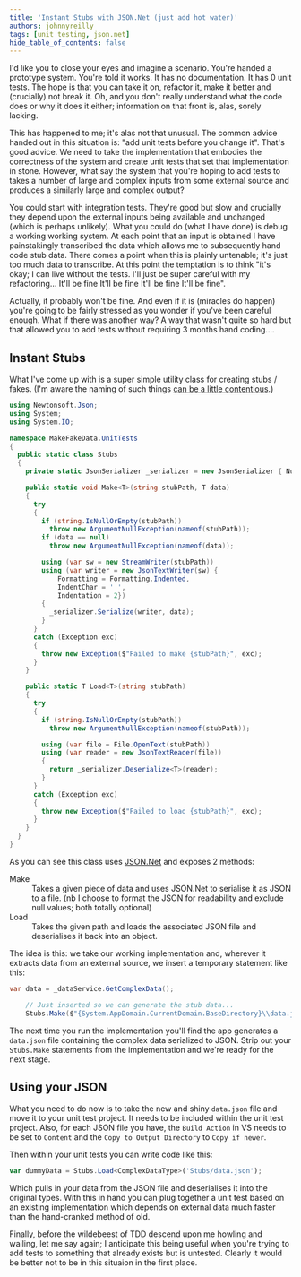 ```yaml
---
title: 'Instant Stubs with JSON.Net (just add hot water)'
authors: johnnyreilly
tags: [unit testing, json.net]
hide_table_of_contents: false
---
```


I'd like you to close your eyes and imagine a scenario. You're handed a prototype system. You're told it works. It has no documentation. It has 0 unit tests. The hope is that you can take it on, refactor it, make it better and (crucially) not break it. Oh, and you don't really understand what the code does or why it does it either; information on that front is, alas, sorely lacking.

This has happened to me; it's alas not that unusual. The common advice handed out in this situation is: "add unit tests before you change it". That's good advice. We need to take the implementation that embodies the correctness of the system and create unit tests that set that implementation in stone. However, what say the system that you're hoping to add tests to takes a number of large and complex inputs from some external source and produces a similarly large and complex output?

You could start with integration tests. They're good but slow and crucially they depend upon the external inputs being available and unchanged (which is perhaps unlikely). What you could do (what I have done) is debug a working working system. At each point that an input is obtained I have painstakingly transcribed the data which allows me to subsequently hand code stub data. There comes a point when this is plainly untenable; it's just too much data to transcribe. At this point the temptation is to think "it's okay; I can live without the tests. I'll just be super careful with my refactoring... It'll be fine It'll be fine It'll be fine It'll be fine".

Actually, it probably won't be fine. And even if it is (miracles do happen) you're going to be fairly stressed as you wonder if you've been careful enough. What if there was another way? A way that wasn't quite so hard but that allowed you to add tests without requiring 3 months hand coding....

## Instant Stubs

What I've come up with is a super simple utility class for creating stubs / fakes. (I'm aware the naming of such things [can be a little contentious](http://martinfowler.com/articles/mocksArentStubs.html).)

```cs
using Newtonsoft.Json;
using System;
using System.IO;

namespace MakeFakeData.UnitTests
{
  public static class Stubs
  {
    private static JsonSerializer _serializer = new JsonSerializer { NullValueHandling = NullValueHandling.Ignore };

    public static void Make<T>(string stubPath, T data)
    {
      try
      {
        if (string.IsNullOrEmpty(stubPath))
          throw new ArgumentNullException(nameof(stubPath));
        if (data == null)
          throw new ArgumentNullException(nameof(data));

        using (var sw = new StreamWriter(stubPath))
        using (var writer = new JsonTextWriter(sw) {
            Formatting = Formatting.Indented,
            IndentChar = ' ',
            Indentation = 2})
        {
          _serializer.Serialize(writer, data);
        }
      }
      catch (Exception exc)
      {
        throw new Exception($"Failed to make {stubPath}", exc);
      }
    }

    public static T Load<T>(string stubPath)
    {
      try
      {
        if (string.IsNullOrEmpty(stubPath))
          throw new ArgumentNullException(nameof(stubPath));

        using (var file = File.OpenText(stubPath))
        using (var reader = new JsonTextReader(file))
        {
          return _serializer.Deserialize<T>(reader);
        }
      }
      catch (Exception exc)
      {
        throw new Exception($"Failed to load {stubPath}", exc);
      }
    }
  }
}
```

As you can see this class uses [JSON.Net](http://www.newtonsoft.com/json) and exposes 2 methods:

<dl><dt>Make</dt><dd>Takes a given piece of data and uses JSON.Net to serialise it as JSON to a file. (nb I choose to format the JSON for readability and exclude null values; both totally optional)</dd><dt>Load</dt><dd>Takes the given path and loads the associated JSON file and deserialises it back into an object.</dd></dl>

The idea is this: we take our working implementation and, wherever it extracts data from an external source, we insert a temporary statement like this:

```cs
var data = _dataService.GetComplexData();

    // Just inserted so we can generate the stub data...
    Stubs.Make($"{System.AppDomain.CurrentDomain.BaseDirectory}\\data.json", data);
```

The next time you run the implementation you'll find the app generates a `data.json` file containing the complex data serialized to JSON. Strip out your `Stubs.Make` statements from the implementation and we're ready for the next stage.

## Using your JSON

What you need to do now is to take the new and shiny `data.json` file and move it to your unit test project. It needs to be included within the unit test project. Also, for each JSON file you have, the `Build Action` in VS needs to be set to `Content` and the `Copy to Output Directory` to `Copy if newer`.

Then within your unit tests you can write code like this:

```ts
var dummyData = Stubs.Load<ComplexDataType>('Stubs/data.json');
```

Which pulls in your data from the JSON file and deserialises it into the original types. With this in hand you can plug together a unit test based on an existing implementation which depends on external data much faster than the hand-cranked method of old.

Finally, before the wildebeest of TDD descend upon me howling and wailing, let me say again; I anticipate this being useful when you're trying to add tests to something that already exists but is untested. Clearly it would be better not to be in this situaion in the first place.
